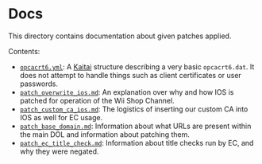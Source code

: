 # Docs
This directory contains documentation about given patches applied.

Contents:
 - [`opcacrt6.yml`](opcacrt6.yml): A [Kaitai](https://kaitai.io) structure describing a very basic `opcacrt6.dat`.
It does not attempt to handle things such as client certificates or user passwords.
 - [`patch_overwrite_ios.md`](patch_overwrite_ios.md): An explanation over why and how IOS is patched for operation of the Wii Shop Channel.
 - [`patch_custom_ca_ios.md`](patch_custom_ca_ios.md): The logistics of inserting our custom CA into IOS as well for EC usage.
 - [`patch_base_domain.md`](patch_base_domain.md): Information about what URLs are present within the main DOL and information about patching them.
 - [`patch_ec_title_check.md`](patch_ec_title_check.md): Information about title checks run by EC, and why they were negated.